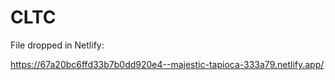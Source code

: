 # CLTC

File dropped in Netlify:

https://67a20bc6ffd33b7b0dd920e4--majestic-tapioca-333a79.netlify.app/
